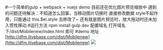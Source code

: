 #一个简单的gulp + webpack + vuejs demo
	目前还在优化图片预览缩放中
	遇到的问题还待解决：不知道怎么回事，当移动图片切换时 直接修改数据 style不起作用，只能通过 this.$el.style 去修改了~
	还有就是图片预览时，放大拖动时还未加入惯性移动
#运行方法 
	npm install
	gulp dev
	配置域名 打开域名下/dist/Mobilenew/index.html 即可
#demo 地址
[http://dfm.ilivebase.com/dist/Mobilenew](http://dfm.ilivebase.com/dist/Mobilenew)
![](http://alicliimg.clewm.net/760/092/092760/997ed10b8633636aa48c3205fc48f31f.png)
